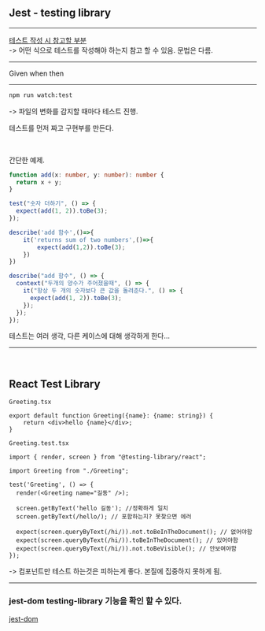 ## Jest - testing library

---

[테스트 작성 시 참고할 부분](https://www.betterspecs.org/) <br/>
-> 어떤 식으로 테스트를 작성해야 하는지 참고 할 수 있음. 문법은 다름.
<br />

---
Given when then

---



```bash
npm run watch:test
```
-> 파일의 변화를 감지할 때마다 테스트 진행.

테스트를 먼저 짜고 구현부를 만든다.

<br/>

간단한 예제.
```ts
function add(x: number, y: number): number {
  return x + y;
}

test("숫자 더하기", () => {
  expect(add(1, 2)).toBe(3);
});

describe('add 함수',()=>{
	it('returns sum of two numbers',()=>{
		expect(add(1,2)).toBe(3);
	})
})

describe("add 함수", () => {
  context("두개의 양수가 주어졌을때", () => {
    it("항상 두 개의 숫자보다 큰 값을 돌려준다.", () => {
      expect(add(1, 2)).toBe(3);
    });
  });
});

```

테스트는 여러 생각, 다른 케이스에 대해 생각하게 한다...

---

<br/>

## React Test Library

`Greeting.tsx`
```tsx
export default function Greeting({name}: {name: string}) {
	return <div>hello {name}</div>;
}
```

`Greeting.test.tsx`
```tsx
import { render, screen } from "@testing-library/react";

import Greeting from "./Greeting";

test('Greeting', () => {
  render(<Greeting name="길동" />);

  screen.getByText('hello 길동'); //정확하게 일치
  screen.getByText(/hello/); // 포함하는지? 못찾으면 에러

  expect(screen.queryByText(/hi/)).not.toBeInTheDocument(); // 없어야함
  expect(screen.queryByText(/hi/)).toBeInTheDocument(); // 있어야함
  expect(screen.queryByText(/hi/)).not.toBeVisible(); // 안보여야함
});
```

-> 컴포넌트만 테스트 하는것은 피하는게 좋다. 본질에 집중하지 못하게 됨.

---

### jest-dom testing-library 기능을 확인 할 수 있다.

[jest-dom](https://github.com/testing-library/jest-dom)

